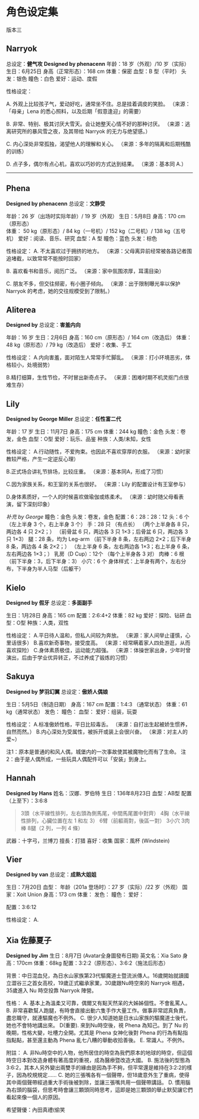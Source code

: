 # 角色设定集 #
版本三

## Narryok ##
总设定：**健气攻**
**Designed by phenacenn**
年龄：18 岁（外观）/10 岁（实际）
生日：6月25日
身高（正常形态）：168 cm
体重：保密
血型：B 型（平时）
头发：银色
瞳色：白色
爱好：运动、度假

性格设定：

A. 外观上比较孩子气，爱动好吃，通常坐不住。总是挂着调皮的笑脸。
（来源：「母亲」Lena 的悉心照料，以及后期「假意逢迎」的需要）

B. 非常、特别、极其讨厌大雪天。会让她整天心情不好的那种讨厌。
（来源：逃离研究所的暴风雪之夜，及其带给 Narryok 的无力与绝望感。）

C. 内心深处非常孤独，渴望他人的理解和关心。
（来源：多年的隔离和后期残酷的训练）

D. 点子多，偶尔有点心机，喜欢以巧妙的方式达到结果。
（来源：基本同 A.）

---

## Phena ##
**Designed by phenacenn**
总设定：**文静受**

年龄：26 岁（出场时实际年龄）/ 19 岁（外观）
生日：5月8日
身高：170 cm（原形态）  
体重： 50 kg（原形态）/  84 kg（一号机）/ 152 kg（二号机）/ 138 kg（五号机）
爱好：阅读、音乐、研究
血型：A 型
瞳色：蓝色
头发：棕色

性格设定：
A. 不太喜欢过于拥挤的地方。
（来源：父母离异前经常被各路记者围追堵截，以致常常不能按时回家）

B. 喜欢看书和音乐，阅历广泛。
（来源：家中氛围浓厚，耳濡目染）

C. 朋友不多，但交往频密，有小圈子倾向。
（来源：出于限制曝光率以保护 Narryok 的考虑，她的交往规模受到了限制。）

## Aliterea ##
**Designed by**
总设定：**害羞内向**

年龄：16 岁
生日：2月6日
身高：160 cm（原形态）/ 164 cm（改造后）
体重： 48 kg（原形态）/  79 kg（改造后）
爱好：收集、手工

性格设定：
A.内向害羞，面对陌生人常常手忙脚乱。
（来源：打小环境恶劣，体格较小，处境弱势）

B.精打细算，生性节俭，不时冒出新奇点子。
（来源：困难时期不机灵抠门点很难生存）

## Lily ##
**Designed by George Miller**
总设定：**任性富二代**

年龄：17 岁
生日：11月7日
身高：175 cm
体重：244 kg
瞳色：金色
头发：卷发，金色
血型：O型
爱好：玩乐、品鉴
种族：人类/未知，女性

性格设定：
A.行动随性，不爱拘束。也因此不喜欢穿厚的衣服。
（来源：幼时家教较严格，产生一定逆反心理）

B.正式场合讲礼节排场，比较庄重。
（来源：基本同A，形成了习惯）

C.因为家族关系，和王室的关系也很好。
（来源：Lily 的配置设计有王室参与）

D.身体素质好，一个人的时候喜欢做瑜伽或练柔术。
（来源：幼时随父母看表演，留下深刻印象）

*补充 by George*
瞳色：金色
头发：卷发，金色
配置：6：28：28：12
头：6 个
（左上半身 3 个，右上半身 3 个）
手：28 只
（有点长）
（两个上半身各 8 只，两边各 4 只 2×2；）
（前骨盆 6 只，两边各 3 只 1×3；后骨盆 6 只，两边各 3 只 1×3）
腿：28 条，均为 Leg-arm
 （前下半身 8 条，左右两边 2×2；后下半身 8 条，两边各 4 条 2×2；）
 （左上半身 6 条，左右两边各 1×3；右上半身 6 条，左右两边各 1×3；）
乳房（D Cup）：12个
 （每个上半身各 3 对）
肉棒：6 根
（前下半身：3，后下半身：3）
小穴：6 个
身体样式：上半身有两个，左右分布，下半身为半人马型（后躯干）

## Kielo ##
**Designed by 假牙**
总设定：**多面副手**

生日：1月28日
身高：165 cm
配置：2:6:4+2
体重：82 kg
爱好：探险、钻研
血型：O型
种族：人类，双性

性格设定：
A.平日待人温和，但私人间较为奔放。
（来源：家人间举止谨慎，心里话很多）
B.喜欢新奇事物，接受度高。
（来源：经常瞒着家人四处游逛，从而喜欢探险）
C.身体素质极佳，运动能力超强。
（来源：体操世家出身，少年时曾演出，后由于学业优异转正，不过养成了锻炼的习惯）

## Sakuya ##
**Designed by 梦羽幻翼**
总设定：**傲娇人偶娘**

生日：5月5日（制造日期）
身高：167 cm
配置：1:4:3 （通常状态）
体重：61 kg（通常状态）
发色：
瞳色：
血型：
爱好：组装，玩耍

性格设定：
A.标准傲娇性格，平日比较毒舌。
（来源：自打出生起被娇生惯养，自然而然。）
B.内心深处为受属性，被拆开或装上会很兴奋。
（来源：对主人的爱~）

注1：原本是普通的和风人偶，城堡内的一次事故使其被魔物化而有了生命。
注2：由于是人偶所成，一些玩具人偶配件可以「安装」到身上。

## Hannah ##
**Designed by Hans**
姓名：汉娜．罗伯特
生日：136年8月23日
血型：AB型
配置（上至下）：3:6:8
> 3頭（水平線性排列，左右頭為側馬尾，中間馬尾置中對齊）
> 4胸（水平線性排列，心臟位置在左 1 和左 3）
> 6臂（前軀兩對，後區一對）
> 3小穴
> 3肉棒
> 8腿（2 列，一列 4 條）

武器：十字弓，兰博刀
擅長：打猎
喜好：收集
国家：風杯 (Windstein)



## Vier ##
**Designed by van**
总设定：**成熟大姐姐**

生日：7月20日
血型：
年龄（201a 登场时）：27 岁（实际）/22 岁（外观）
国家：Xoit Union
身高：173 cm
体重：
发色：
瞳色：
爱好：

配置：3:6:12

性格设定：
A.

## Xia 佐藤夏子
**Designed by Jim**
生日：8月7日 (Avatar全身圖發布日期)
英文名：Xia Sato
身高：170cm
体重：68kg
配置：3:2:2（原形态）、3:6:2（施法后形态）

背景：中日混血兒，為日水山家族第23代驅魔道士暨流派傳人。16歲開始就讀國立澀谷三之首女高校，19歲正式繼承家業，30歲跟Nu時空來的 Narryok 相遇，35歲進入 Nu 時空投靠 Narryok 陣營。

性格：
A. 基本上為溫柔又可靠，偶爾又有點天然呆的大姊姊個性。不會亂罵人。
B. 非常喜歡幫人跑腿，有時會直接出動六隻手作大量工作。做事非常認真負責，盡忠職守，就連驅魔也不例外。
C. 很少人知道她是日水山家族的驅魔道士後代，她也不會特地講出來。
D(重要). 來到Nu時空後，視 Phena 為知己。到了 Nu 的晚期，性格大變，吐槽力全開。尤其是 Phena 女神化後對 Phena 的行為有點指指點點，甚至還主動為 Phena 亂七八糟的舉動收拾善後。
E. 常識人。不例外。

附註：
A. 非Nu時空中的人物，他所居住的時空為我們原本的地球的時空，但這個時空日本對改造身體有著高度的重視，成為醫療暨改造大國。
B. 施法後的型態為3:6:2，其本人另外變出兩雙手的緣由是因為手不夠，但平常還是維持在3:2:2的樣子，因為校規規定......
C. 她的三張嘴各有一個聲帶，但18歲意外生了重病，使得其中兩個聲帶經過重大手術後被剝除，並讓三張嘴共用一個聲帶講話。
D. 慣用腦為右頭的腦袋，但思考時會讓三顆頭同時思考，這即是她三顆頭的舉止默契讓它們看起來像一個人的原因。

希望聲優：內田真禮(偷笑
